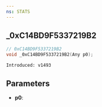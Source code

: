 ```yaml
---
ns: STATS
---
```

## _0xC14BD9F5337219B2

```c
// 0xC14BD9F5337219B2
void _0xC14BD9F5337219B2(Any p0);
```

```
Introduced: v1493
```

## Parameters
* **p0**:

